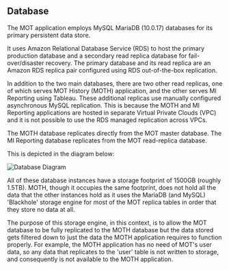 ## Database

The MOT application employs MySQL MariaDB (10.0.17) databases for its primary persistent data store.

It uses Amazon Relational Database Service (RDS) to host the primary production database and a secondary read replica database for fail-over/disaster recovery.
The primary database and its read replica are an Amazon RDS replica pair configured using RDS out-of-the-box replication.

In addition to the two main databases, there are two other read replicas, one of which serves MOT History (MOTH) application, and the other serves MI Reporting using Tableau.  These additional replicas use manually configured asynchronous MySQL replication. This is because the MOTH and MI Reporting applications are hosted in separate Virtual Private Clouds (VPC) and it is not possible to use the RDS managed replication across VPCs.

The MOTH database replicates directly from the MOT master database.
The MI Reporting database replicates from the MOT read-replica database.

This is depicted in the diagram below:

![Database Diagram](/images/documentation/MTS-Database-Replication.png)

All of these database instances have a storage footprint of 1500GB (roughly 1.5TB). MOTH, though it occupies the same footprint, does not hold all the data that the other instances hold as it uses the MariaDB (and MySQL) 'Blackhole' storage engine for most of the MOT replica tables in order that they store no data at all.

The purpose of this storage engine, in this context, is to allow the MOT database to be fully replicated to the MOTH database but the data stored gets filtered down to just the data the MOTH application requires to function properly.  For example, the MOTH application has no need of MOT's user data, so any data that replicates to the 'user' table is not written to storage, and consequently is not available to the MOTH application.
